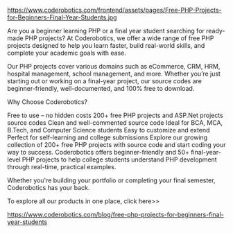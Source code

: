 https://www.coderobotics.com/frontend/assets/pages/Free-PHP-Projects-for-Beginners-Final-Year-Students.jpg

Are you a beginner learning PHP or a final year student searching for ready-made PHP projects? At Coderobotics, we offer a wide range of free PHP projects designed to help you learn faster, build real-world skills, and complete your academic goals with ease.

Our PHP projects cover various domains such as eCommerce, CRM, HRM, hospital management, school management, and more. Whether you’re just starting out or working on a final-year project, our source codes are beginner-friendly, well-documented, and 100% free to download.

Why Choose Coderobotics?
 
Free to use – no hidden costs
200+ free PHP projects and ASP.Net projects source codes
Clean and well-commented source code
 Ideal for BCA, MCA, B.Tech, and Computer Science students
Easy to customize and extend
Perfect for self-learning and college submissions
Explore our growing collection of 200+ free PHP projects with source code and start coding your way to success. Coderobotics offers beginner-friendly and 50+ final-year-level PHP projects to help college students understand PHP development through real-time, practical examples. 

Whether you're building your portfolio or completing your final semester, Coderobotics has your back.

To explore all our products in one place, click here>>

https://www.coderobotics.com/blog/free-php-projects-for-beginners-final-year-students
